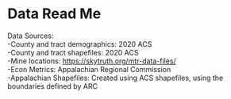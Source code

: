 # Data Read Me

Data Sources: <br>
-County and tract demographics: 2020 ACS <br>
-County and tract shapefiles: 2020 ACS <br>
-Mine locations: https://skytruth.org/mtr-data-files/ <br>
-Econ Metrics: Appalachian Regional Commission <br>
-Appalachian Shapefiles: Created using ACS shapefiles, using the boundaries defined by ARC <br>
